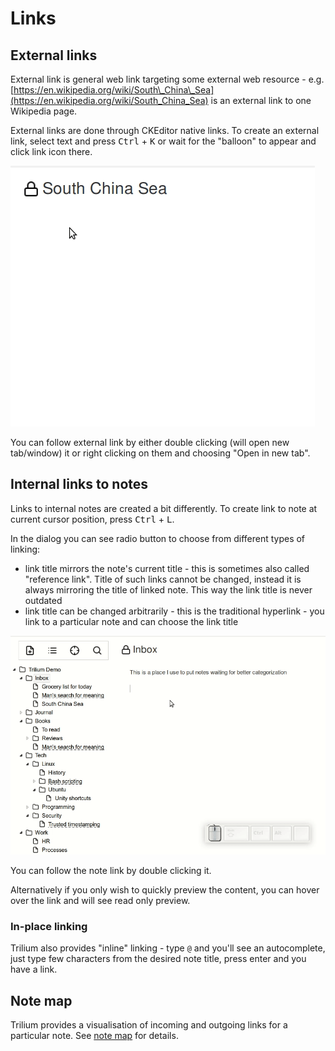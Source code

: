 # Links
## External links

External link is general web link targeting some external web resource - e.g. [https://en.wikipedia.org/wiki/South\_China\_Sea](https://en.wikipedia.org/wiki/South_China_Sea) is an external link to one Wikipedia page.

External links are done through CKEditor native links. To create an external link, select text and press <kbd>Ctrl</kbd> + <kbd>K</kbd> or wait for the "balloon" to appear and click link icon there.

![](../../Attachments/create-external-link.gif)

You can follow external link by either double clicking (will open new tab/window) it or right clicking on them and choosing "Open in new tab".

## Internal links to notes

Links to internal notes are created a bit differently. To create link to note at current cursor position, press <kbd>Ctrl</kbd> + <kbd>L</kbd>.

In the dialog you can see radio button to choose from different types of linking:

*   link title mirrors the note's current title - this is sometimes also called "reference link". Title of such links cannot be changed, instead it is always mirroring the title of linked note. This way the link title is never outdated
*   link title can be changed arbitrarily - this is the traditional hyperlink - you link to a particular note and can choose the link title

![](../../Attachments/create-link-to-note.gif)

You can follow the note link by double clicking it.

Alternatively if you only wish to quickly preview the content, you can hover over the link and will see read only preview.

### In-place linking

Trilium also provides "inline" linking - type `@` and you'll see an autocomplete, just type few characters from the desired note title, press enter and you have a link.

## Note map

Trilium provides a visualisation of incoming and outgoing links for a particular note. See [note map](../../Advanced%20Usage/Note%20Map%20\(Link%20map%2C%20Tree%20map\).md) for details.